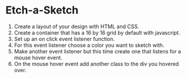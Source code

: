 # Etch-a-Sketch

1. Create a layout of your design with HTML and CSS.
2. Create a container that has a 16 by 16 grid by default with javascript.
3. Set up an on click event listener function.
4. For this event listener choose a color you want to sketch with.
5. Make another event listener but this time create one that listens for a mouse hover event.
6. On the mouse hover event add another class to the div you hovered over.
